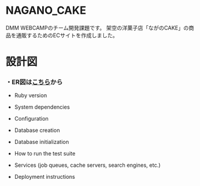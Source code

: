 # NAGANO_CAKE

DMM WEBCAMPのチーム開発課題です。
架空の洋菓子店「ながのCAKE」の商品を通販するためのECサイトを作成しました。

# 設計図

### ・ER図は[こちら](https://drive.google.com/file/d/1CseqlieC3RVMwD06XJy4RCwh6yJE7rwP/view?usp=sharing)から

* Ruby version

* System dependencies

* Configuration

* Database creation

* Database initialization

* How to run the test suite

* Services (job queues, cache servers, search engines, etc.)

* Deployment instructions
